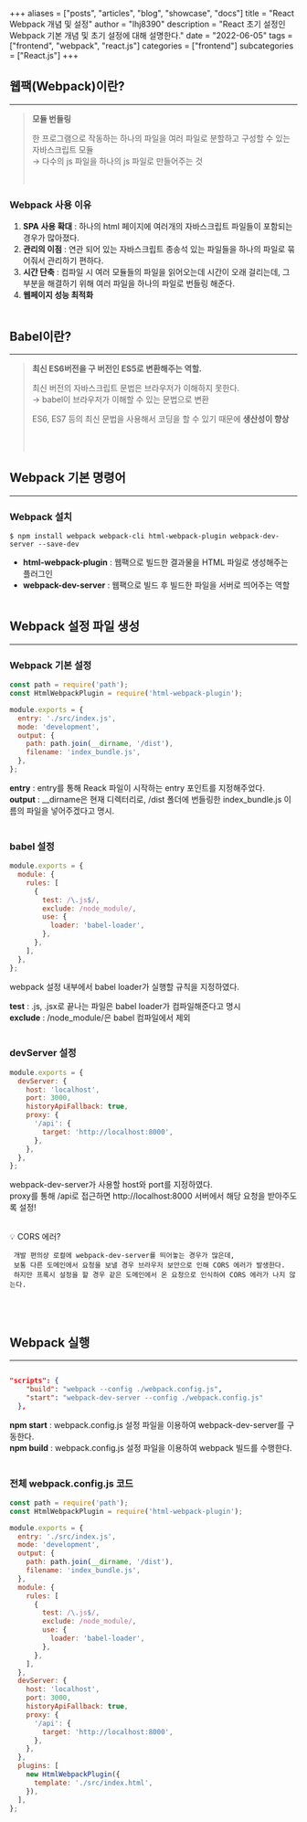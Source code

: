 +++
aliases = ["posts", "articles", "blog", "showcase", "docs"]
title = "React Webpack 개념 및 설정"
author = "lhj8390"
description = "React 초기 설정인 Webpack 기본 개념 및 초기 설정에 대해 설명한다."
date = "2022-06-05"
tags = ["frontend", "webpack", "react.js"]
categories = ["frontend"]
subcategories = ["React.js"]
+++

## 웹팩(Webpack)이란?

---

> **모듈 번들링**
>
> 한 프로그램으로 작동하는 하나의 파일을 여러 파일로 분할하고 구성할 수 있는 자바스크립트 모듈 \
> → 다수의 js 파일을 하나의 js 파일로 만들어주는 것 <br/>
>
> <br/>

### Webpack 사용 이유

1. **SPA 사용 확대** : 하나의 html 페이지에 여러개의 자바스크립트 파일들이 포함되는 경우가 많아졌다.
2. **관리의 이점** : 연관 되어 있는 자바스크립트 종송석 있는 파일들을 하나의 파일로 묶어줘서 관리하기 편하다.
3. **시간 단축** : 컴파일 시 여러 모듈들의 파일을 읽어오는데 시간이 오래 걸리는데, 그 부분을 해결하기 위해 여러 파일을 하나의 파일로 번들링 해준다.
4. **웹페이지 성능 최적화**
   <br/><br/>

## Babel이란?

---

> **최신 ES6버전을 구 버전인 ES5로 변환해주는 역할.**
>
> 최신 버전의 자바스크립트 문법은 브라우저가 이해하지 못한다.\
> → babel이 브라우저가 이해할 수 있는 문법으로 변환
>
> ES6, ES7 등의 최신 문법을 사용해서 코딩을 할 수 있기 때문에 **생산성이 향상**
>
> <br/><br/>

## Webpack 기본 명령어

---

### Webpack 설치

```
$ npm install webpack webpack-cli html-webpack-plugin webpack-dev-server --save-dev
```

- **html-webpack-plugin** : 웹팩으로 빌드한 결과물을 HTML 파일로 생성해주는 플러그인
- **webpack-dev-server** : 웹팩으로 빌드 후 빌드한 파일을 서버로 띄어주는 역할
  <br/><br/>

## Webpack 설정 파일 생성

---

### Webpack 기본 설정

```jsx
const path = require('path');
const HtmlWebpackPlugin = require('html-webpack-plugin');

module.exports = {
  entry: './src/index.js',
  mode: 'development',
  output: {
    path: path.join(__dirname, '/dist'),
    filename: 'index_bundle.js',
  },
};
```

**entry** : entry를 통해 Reack 파일이 시작하는 entry 포인트를 지정해주었다. \
**output** : \_\_dirname은 현재 디렉터리로, /dist 폴더에 번들링한 index_bundle.js 이름의 파일을 넣어주겠다고 명시.
<br /><br />

### babel 설정

```jsx
module.exports = {
  module: {
    rules: [
      {
        test: /\.js$/,
        exclude: /node_module/,
        use: {
          loader: 'babel-loader',
        },
      },
    ],
  },
};
```

webpack 설정 내부에서 babel loader가 실행할 규칙을 지정하였다.

**test** : .js, .jsx로 끝나는 파일은 babel loader가 컴파일해준다고 명시 \
**exclude** : /node_module/은 babel 컴파일에서 제외
<br /><br />

### devServer 설정

```jsx
module.exports = {
  devServer: {
    host: 'localhost',
    port: 3000,
    historyApiFallback: true,
    proxy: {
      '/api': {
        target: 'http://localhost:8000',
      },
    },
  },
};
```

webpack-dev-server가 사용할 host와 port를 지정하였다. \
proxy를 통해 /api로 접근하면 http://localhost:8000 서버에서 해당 요청을 받아주도록 설정!
<br /><br />

<aside>
💡 CORS 에러?

     개발 편의상 로컬에 webpack-dev-server를 띄어놓는 경우가 많은데,
     보통 다른 도메인에서 요청을 보낼 경우 브라우저 보안으로 인해 CORS 에러가 발생한다.
     하지만 프록시 설정을 할 경우 같은 도메인에서 온 요청으로 인식하여 CORS 에러가 나지 않는다.

</aside>
<br /><br />

## Webpack 실행

---

```json

"scripts": {
    "build": "webpack --config ./webpack.config.js",
    "start": "webpack-dev-server --config ./webpack.config.js"
  },

```

**npm start** : webpack.config.js 설정 파일을 이용하여 webpack-dev-server를 구동한다. \
**npm build** : webpack.config.js 설정 파일을 이용하여 webpack 빌드를 수행한다.
<br /><br />

### 전체 webpack.config.js 코드

```jsx
const path = require('path');
const HtmlWebpackPlugin = require('html-webpack-plugin');

module.exports = {
  entry: './src/index.js',
  mode: 'development',
  output: {
    path: path.join(__dirname, '/dist'),
    filename: 'index_bundle.js',
  },
  module: {
    rules: [
      {
        test: /\.js$/,
        exclude: /node_module/,
        use: {
          loader: 'babel-loader',
        },
      },
    ],
  },
  devServer: {
    host: 'localhost',
    port: 3000,
    historyApiFallback: true,
    proxy: {
      '/api': {
        target: 'http://localhost:8000',
      },
    },
  },
  plugins: [
    new HtmlWebpackPlugin({
      template: './src/index.html',
    }),
  ],
};
```
